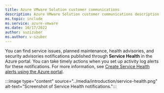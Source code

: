 ```yaml
---
title: Azure VMware Solution customer communications
description: Azure VMware Solution customer communications description.
ms.topic: include
ms.service: azure-vmware
ms.date: 10/17/2022
author: suzizuber
ms.author: v-szuber
---
```


<!-- Used in introduction.md and faq.yml -->

You can find service issues, planned maintenance, health advisories, and security advisories notifications published through **Service Health** in the Azure portal. You can take timely actions when you set up activity log alerts for these notifications. For more information, see [Create Service Health alerts using the Azure portal](../../service-health/alerts-activity-log-service-notifications-portal.md#create-a-service-health-alert-using-the-azure-portal).

:::image type="content" source="../media/introduction/service-health.png" alt-text="Screenshot of Service Health notifications.":::
